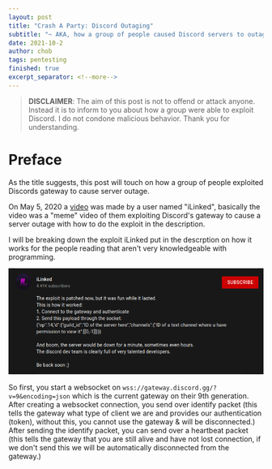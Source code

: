 ```yaml
---
layout: post
title: "Crash A Party: Discord Outaging"
subtitle: "~ AKA, how a group of people caused Discord servers to outage ~"
date: 2021-10-2
author: chob
tags: pentesting
finished: true
excerpt_separator: <!--more-->
---
```


> **DISCLAIMER**: The aim of this post is not to offend or attack anyone. Instead it is to inform to you about how a group were able to exploit Discord. I do not condone malicious behavior. Thank you for understanding.

# Preface
As the title suggests, this post will touch on how a group of people exploited Discords gateway to cause server outage. <!--more--> <br>

On May 5, 2020 a [video](https://www.youtube.com/watch?v=GA-tnZ8wlbY) was made by a user named "iLinked", basically the video was a "meme" video of them exploiting Discord's gateway to cause a server outage with how to do the exploit in the description.

I will be breaking down the exploit iLinked put in the descrption on how it works for the people reading that aren't very knowledgeable with programming.

<a href="/img/Crash-A-Party:-Discord-Outaging/w.png" target="_blank"><img class="centerImgMedium" src="/img/Crash-A-Party:-Discord-Outaging/w.png"></a> <br>

So first, you start a websocket on `wss://gateway.discord.gg/?v=9&encoding=json` which is the current gateway on their 9th generation. <br>
After creating a websocket connection, you send over identify packet (this tells the gateway what type of client we are and provides our authentication (token), without this, you cannot use the gateway & will be disconnected.) <br>
After sending the identify packet, you can send over a heartbeat packet (this tells the gateway that you are still alive and have not lost connection, if we don't send this we will be automatically disconnected from the gateway.)

